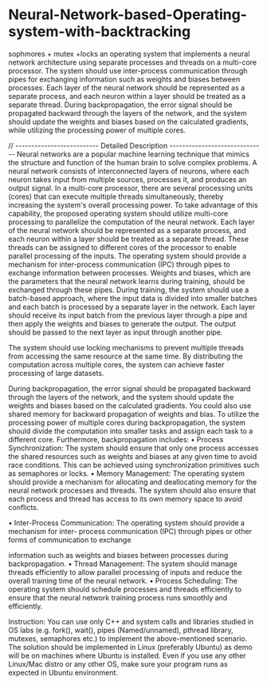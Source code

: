 # Neural-Network-based-Operating-system-with-backtracking
sophmores + mutex +locks
an operating system that implements a neural network architecture using separate
processes and threads on a multi-core processor. The system should use inter-process communication
through pipes for exchanging information such as weights and biases between processes. Each layer of
the neural network should be represented as a separate process, and each neuron within a layer should
be treated as a separate thread. During backpropagation, the error signal should be propagated backward
through the layers of the network, and the system should update the weights and biases based on the
calculated gradients, while utilizing the processing power of multiple cores.



// -------------------------- Detailed Description ------------------------------
Neural networks are a popular machine learning technique that mimics the structure and function of the
human brain to solve complex problems. A neural network consists of interconnected layers of neurons,
where each neuron takes input from multiple sources, processes it, and produces an output signal.
In a multi-core processor, there are several processing units (cores) that can execute multiple threads
simultaneously, thereby increasing the system's overall processing power. To take advantage of this
capability, the proposed operating system should utilize multi-core processing to parallelize the
computation of the neural network.
Each layer of the neural network should be represented as a separate process, and each neuron within a
layer should be treated as a separate thread. These threads can be assigned to different cores of the
processor to enable parallel processing of the inputs.
The operating system should provide a mechanism for inter-process communication (IPC) through pipes
to exchange information between processes. Weights and biases, which are the parameters that the
neural network learns during training, should be exchanged through these pipes.
During training, the system should use a batch-based approach, where the input data is divided into
smaller batches and each batch is processed by a separate layer in the network. Each layer should receive
its input batch from the previous layer through a pipe and then apply the weights and biases to generate
the output. The output should be passed to the next layer as input through another pipe.


The system should use locking mechanisms to prevent multiple threads from accessing the same resource
at the same time. By distributing the computation across multiple cores, the system can achieve faster
processing of large datasets.

During backpropagation, the error signal should be propagated backward through the layers of the
network, and the system should update the weights and biases based on the calculated gradients. You
could also use shared memory for backward propagation of weights and bias. To utilize the processing
power of multiple cores during backpropagation, the system should divide the computation into smaller
tasks and assign each task to a different core.
Furthermore, backpropagation includes:
• Process Synchronization: The system should ensure that only one process accesses the shared
resources such as weights and biases at any given time to avoid race conditions. This can be
achieved using synchronization primitives such as semaphores or locks.
• Memory Management: The operating system should provide a mechanism for allocating and
deallocating memory for the neural network processes and threads. The system should also
ensure that each process and thread has access to its own memory space to avoid conflicts.

• Inter-Process Communication: The operating system should provide a mechanism for inter-
process communication (IPC) through pipes or other forms of communication to exchange

information such as weights and biases between processes during backpropagation.
• Thread Management: The system should manage threads efficiently to allow parallel processing
of inputs and reduce the overall training time of the neural network.
• Process Scheduling: The operating system should schedule processes and threads efficiently to
ensure that the neural network training process runs smoothly and efficiently.

Instruction:
You can use only C++ and system calls and libraries studied in OS labs (e.g. fork(), wait(), pipes
(Named/unnamed), pthread library, mutexes, semaphores etc.) to implement the above-mentioned
scenario. The solution should be implemented in Linux (preferably Ubuntu) as demo will be on machines
where Ubuntu is installed. Even if you use any other Linux/Mac distro or any other OS, make sure your
program runs as expected in Ubuntu environment.
